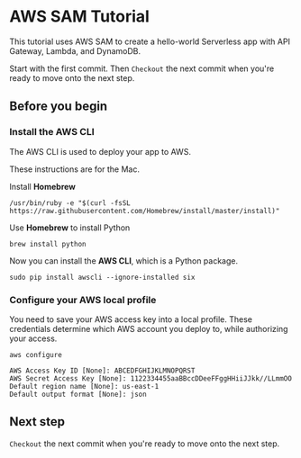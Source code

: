 # AWS SAM Tutorial

This tutorial uses AWS SAM to create a hello-world Serverless app with API Gateway, Lambda, and DynamoDB.

Start with the first commit. Then `Checkout` the next commit when you're ready to move onto the next step.

## Before you begin

### Install the AWS CLI

The AWS CLI is used to deploy your app to AWS.

These instructions are for the Mac. 

Install **Homebrew**

```
/usr/bin/ruby -e "$(curl -fsSL https://raw.githubusercontent.com/Homebrew/install/master/install)"
```

Use **Homebrew** to install Python

```
brew install python
```

Now you can install the **AWS CLI**, which is a Python package.

```
sudo pip install awscli --ignore-installed six
```

### Configure your AWS local profile

You need to save your AWS access key into a local profile. These credentials determine which AWS account you deploy to, while authorizing your access.

```
aws configure

AWS Access Key ID [None]: ABCEDFGHIJKLMNOPQRST
AWS Secret Access Key [None]: 1122334455aaBBccDDeeFFggHHiiJJkk//LLmmOO
Default region name [None]: us-east-1
Default output format [None]: json
```

## Next step

`Checkout` the next commit when you're ready to move onto the next step.